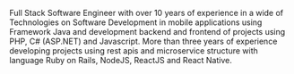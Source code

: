 Full Stack Software Engineer with over 10 years of experience in a wide of Technologies on Software Development in mobile applications using Framework Java and development backend and frontend of projects using PHP, C# (ASP.NET) and Javascript.
More than three years of experience developing projects using rest apis and microservice structure with language Ruby on Rails, NodeJS, ReactJS and React Native.
